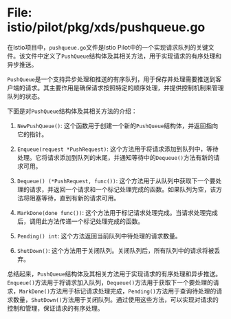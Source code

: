 # File: istio/pilot/pkg/xds/pushqueue.go

在Istio项目中，`pushqueue.go`文件是Istio Pilot中的一个实现请求队列的关键文件。该文件中定义了`PushQueue`结构体及其相关方法，用于实现请求的有序处理和异步推送。

`PushQueue`是一个支持异步处理和推送的有序队列，用于保存并处理需要推送到客户端的请求。其主要作用是确保请求按照特定的顺序处理，并提供控制机制来管理队列的状态。

下面是对`PushQueue`结构体及其相关方法的介绍：

1. `NewPushQueue()`: 这个函数用于创建一个新的`PushQueue`结构体，并返回指向它的指针。

2. `Enqueue(request *PushRequest)`: 这个方法用于将请求添加到队列中，等待处理。它将请求添加到队列的末尾，并通知等待中的`Dequeue()`方法有新的请求可用。

3. `Dequeue() (*PushRequest, func())`: 这个方法用于从队列中获取下一个要处理的请求，并返回一个请求和一个标记处理完成的函数。如果队列为空，该方法将阻塞等待，直到有新的请求可用。

4. `MarkDone(done func())`: 这个方法用于标记请求处理完成。当请求处理完成后，调用此方法传递一个标记处理完成的函数。

5. `Pending() int`: 这个方法返回当前队列中待处理的请求数量。

6. `ShutDown()`: 这个方法用于关闭队列。关闭队列后，所有队列中的请求将被丢弃。

总结起来，`PushQueue`结构体及其相关方法用于实现请求的有序处理和异步推送。`Enqueue()`方法用于将请求加入队列，`Dequeue()`方法用于获取下一个要处理的请求，`MarkDone()`方法用于标记请求处理完成，`Pending()`方法用于查询待处理的请求数量，`ShutDown()`方法用于关闭队列。通过使用这些方法，可以实现对请求的控制和管理，保证请求的有序处理。

